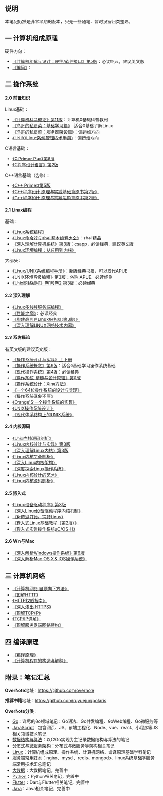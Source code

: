 ## 说明

本笔记仍然是非常早期的版本，只是一些随笔，暂时没有归类整理。  

## 一 计算机组成原理

硬件方向：
- [《计算机组成与设计：硬件/软件接口》第5版](https://book.douban.com/subject/26604008/)：必读经典，建议英文版
- [《编码》](https://book.douban.com/subject/20260928/)：

## 二 操作系统

#### 2.0  前置知识

Linux基础：
- [《计算机科学概论》第11版](https://book.douban.com/subject/6862061/)：计算机0基础科普教材
- [《鸟哥的私房菜：基础学习篇》](https://book.douban.com/subject/4889838/)：适合0基础了解Linux
- [《鸟哥的私房菜：服务器架设篇》](https://book.douban.com/subject/10794788/)：偏运维方向
- [《UNIX/Linux系统管理技术手册》](https://book.douban.com/subject/10747453/)：偏运维方向

C语言基础：
- [《C Primer Plus》第6版](https://book.douban.com/subject/26792521/)
- [《C程序设计语言》第2版](https://book.douban.com/subject/26608871/)

C++语言基础（选修）：
- [《C++ Primer》第5版](https://book.douban.com/subject/25708312/)
- [《C++程序设计 原理与实践基础篇原书第2版》](https://book.douban.com/subject/27023080/)
- [《C++程序设计 原理与实践进阶篇原书第2版》](https://book.douban.com/subject/27023110/)

#### 2.1 Linux编程

基础：
- [《Linux系统编程》](https://book.douban.com/subject/25828773/)
- [《Linux命令行与shell脚本编程大全》](https://book.douban.com/subject/26854226/)：shell精品
- [《深入理解计算机系统》第3版](https://book.douban.com/subject/26912767/)：csapp，必读经典，建议英文版
- [《Linux环境编程：从应用到内核》](https://book.douban.com/subject/26820213/)

大部头：
- [《Linux/UNIX系统编程手册》](https://book.douban.com/subject/25809330/)：新版经典书籍，可以取代APUE
- [《UNIX环境高级编程》第3版](https://book.douban.com/subject/25900403/)：俗称 APUE，必读经典
- [《Unix网络编程》卷1和卷2 第3版](https://book.douban.com/subject/26434583/)：必读经典

#### 2.2 深入理解

- [《Linux多线程服务端编程》](https://book.douban.com/subject/20471211/)
- [《性能之巅》](https://book.douban.com/subject/26586598/)：必读经典
- [《构建高可用Linux服务器(第3版)》](https://book.douban.com/subject/26347915/)
- [《深入理解LINUX网络技术内幕》](https://book.douban.com/subject/4015134/)

#### 2.3 系统概论

有英文版的建议英文版：
- [《操作系统设计与实现》上下册](https://book.douban.com/subject/2044818/)
- [《操作系统概念》第9版](https://book.douban.com/subject/30297919/)：适合0基础学习操作系统基础
- [《现代操作系统》第4版](https://book.douban.com/subject/27096665/)：必读经典
- [《操作系统-精髓与设计原理》第6版](https://book.douban.com/subject/5064311/)
- [《操作系统设计：Xinu方法》](https://book.douban.com/subject/25772410/)
- [《一个64位操作系统的设计与实现》](https://book.douban.com/subject/30222325/)
- [《操作系统真象还原》](https://book.douban.com/subject/26745156/)
- [《Orange'S:一个操作系统的实现》](https://book.douban.com/subject/3735649/)
- [《UNIX操作系统设计》](https://book.douban.com/subject/1035710/)
- [《现代体系结构上的UNIX系统》](https://book.douban.com/subject/26290762/)

#### 2.4 内核源码

- [《Unix内核源码剖析》](https://book.douban.com/subject/25831005/)
- [《Linux内核设计与实现》第3版](https://book.douban.com/subject/6097773/)
- [《深入理解Linux内核》第3版](https://book.douban.com/subject/2287506/)
- [《Linux内核完全剖析》](https://book.douban.com/subject/3229243/)
- [《深入Linux内核架构》](https://book.douban.com/subject/4843567/)
- [《深度探索Linux操作系统》](https://book.douban.com/subject/25743846/)
- [《Linux内核设计的艺术》](https://book.douban.com/subject/24708145/)
- [《Linux内核源码剖析》](https://book.douban.com/subject/5914256/)

#### 2.5 嵌入式

- [《Linux设备驱动程序》第3版](https://book.douban.com/subject/1723151/)
- [《深入Linux设备驱动程序内核机制》](https://book.douban.com/subject/10433743/)
- [《树莓派开始，玩转Linux》](https://book.douban.com/subject/30259573/)
- [《嵌入式Linux基础教程（第2版）》](https://book.douban.com/subject/10599779/)
- [《嵌入式实时操作系统μC/OS-III》](https://book.douban.com/subject/20389564/)

#### 2.6 Win与Mac
- [《深入解析Windows操作系统》第6版](https://book.douban.com/subject/25844377/)
- [《深入解析Mac OS X & iOS操作系统》](https://book.douban.com/subject/25870206/)

## 三 计算机网络

- [《计算机网络 自顶向下方法》](https://book.douban.com/subject/1116437/)
- [《图解HTTP》](https://book.douban.com/subject/25863515/)
- [《HTTP权威指南》](https://book.douban.com/subject/10746113/)
- [《深入浅出 HTTPS》](https://book.douban.com/subject/30250772/)
- [《图解TCP/IP》](https://book.douban.com/subject/24737674/)
- [《TCP/IP详解》](https://book.douban.com/subject/1088054/)    
- [《图解服务器端网络架构》](https://book.douban.com/subject/26369253/)  

## 四 编译原理

- [《编译原理》](https://book.douban.com/subject/3296317/)
- [《计算机程序的构造与解释》](https://book.douban.com/subject/1148282/)

## 附录：笔记汇总

**OverNote**地址：https://github.com/overnote   

**推荐书籍**地址：https://github.com/ruyuejun/polaris  

**OverNote分类**：  
- [Go](https://github.com/overnote/over-golang)：详尽的Go领域笔记：Go语法、Go并发编程、GoWeb编程、Go微服务等
- [JavaScript](https://github.com/overnote/over-javascript)：包含网页、JS、前端工程化、Node、vue、react、小程序等JS相关领域技术笔记
- [数据结构与算法](https://github.com/overnote/over-algorithm)：以C/Go实现为主记录数据结构与算法的笔记
- [分布式与微服务架构](https://github.com/overnote/over-architecture/)：分布式与微服务等架构相关笔记
- [Linux](https://github.com/overnote/over-linux)：计算机组成原理、操作系统、计算机网络、编译原理基础学科笔记
- [服务端常用技术](https://github.com/overnote/over-server)：nginx、mysql、redis、mongodb、linux系统基础等服务端常用技术汇总笔记
- [大数据](https://github.com/overnote/over-bigdata)：大数据笔记，完善中
- [Python](https://github.com/overnote/over-python)：Python相关笔记，完善中
- [Flutter](https://github.com/overnote/over-flutter)：Dart与Flutter相关笔记，完善中
- [Java](https://github.com/overnote/over-java)：Java相关笔记，完善中
